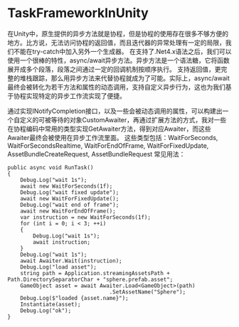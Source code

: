 # TaskFrameworkInUnity
在Unity中，原生提供的异步方法就是协程，但是协程的使用存在很多不够方便的地方。比方说，无法访问协程的返回值，而且迭代器的异常处理有一定的局限，我们不能在try-catch中加入另外一个生成器。
在支持了.Net4.x语法之后，我们可以使用一个很棒的特性，async/await异步方法。异步方法是一个语法糖，它将函数展开成多个段落，段落之间通过一定的回调机制按顺序执行。
支持返回值，更完整的堆栈跟踪，那么用异步方法来代替协程就成为了可能。实际上，async/await最终会被转化为若干方法和属性的动态调用，支持自定义异步行为，这也为我们基于协程实现特定的异步工作流实现了便捷。

通过实现INotifyCompletion接口，以及一些会被动态调用的属性，可以构建出一个自定义的可被等待的对象CustomAwaiter，再通过扩展方法的方式，我对一些在协程编码中常用的类型实现GetAwaiter方法，得到对应Awaiter，而这些Awaiter最终会被使用在异步工作流里面。
这些类型包括：WaitForSeconds, WaitForSecondsRealtime, WaitForEndOfFrame, WaitForFixedUpdate, AssetBundleCreateRequest, AssetBundleRequest
常见用法：
```CSharp
public async void RunTask()
{
    Debug.Log("wait 1s");
    await new WaitForSeconds(1f);
    Debug.Log("wait fixed update");
    await new WaitForFixedUpdate();
    Debug.Log("wait end of frame");
    await new WaitForEndOfFrame();
    var instruction = new WaitForSeconds(1f);
    for (int i = 0; i < 3; ++i)
    {
        Debug.Log("wait 1s");
        await instruction;
    }
    Debug.Log("wait 1s");
    await Awaiter.Wait(instruction);
    Debug.Log("load asset");
    string path = Application.streamingAssetsPath + Path.DirectorySeparatorChar + "sphere.prefab.asset";
    GameObject asset = await Awaiter.Load<GameObject>(path)
                                .SetAssetName("Sphere");
    Debug.Log($"loaded {asset.name}");
    Instantiate(asset);
    Debug.Log("ok");
}

```
